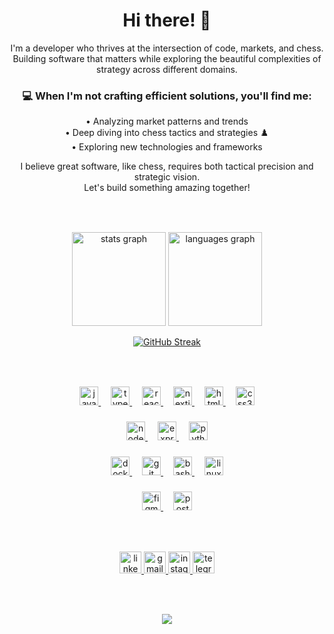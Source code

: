 ###
<div align="center">
  <h1>Hi there! 👋</h1>
  
  <p>I'm a developer who thrives at the intersection of code, markets, and chess. Building software that matters while exploring the beautiful complexities of strategy across different domains.</p>
</div>

<div align="center">
  <h3>💻 When I'm not crafting efficient solutions, you'll find me:</h3>
</div>

<div align="center">
  <p>
    • Analyzing market patterns and trends <br>
    • Deep diving into chess tactics and strategies ♟️<br>
    • Exploring new technologies and frameworks
  </p>
</div>

<div align="center">
  <p>I believe great software, like chess, requires both tactical precision and strategic vision.<br>Let's build something amazing together!</p>
</div>

###

<br clear="both">

###

<div align="center">
  <img src="https://github-readme-stats-eight-theta.vercel.app/api?username=kebibragam&show_icons=true&include_all_commits=true&count_private=true&theme=dracula&locale=en&hide_border=false" height="150" alt="stats graph" />
  <img src="https://github-readme-stats-eight-theta.vercel.app/api/top-langs?username=kebibragam&locale=en&hide_title=false&layout=compact&card_width=320&langs_count=5&theme=dracula&hide_border=false" height="150" alt="languages graph"  />
  
  [![GitHub Streak](https://streak-stats.demolab.com?user=kebibrgam&theme=dracula)](https://git.io/streak-stats)
</div>

###

<br clear="both">

###

<!-- Frontend Development -->
<div align="center">
    <a href="https://developer.mozilla.org/en-US/docs/Web/JavaScript" target="_blank">
      <img src="https://cdn.jsdelivr.net/gh/devicons/devicon/icons/javascript/javascript-original.svg" height="30" alt="javascript logo" />
    </a>
    <img width="12" />
    <a href="https://www.typescriptlang.org/" target="_blank">
      <img src="https://cdn.jsdelivr.net/gh/devicons/devicon/icons/typescript/typescript-original.svg" height="30" alt="typescript logo" />
    </a>
    <img width="12" />
    <a href="https://reactjs.org/" target="_blank">
      <img src="https://cdn.jsdelivr.net/gh/devicons/devicon/icons/react/react-original.svg" height="30" alt="react logo" />
    </a>
    <img width="12" />
    <a href="https://nextjs.org/" target="_blank">
      <img src="https://cdn.jsdelivr.net/gh/devicons/devicon/icons/nextjs/nextjs-original.svg" height="30" alt="nextjs logo" />
    </a>
    <img width="12" />
    <a href="https://developer.mozilla.org/en-US/docs/Web/HTML" target="_blank">
      <img src="https://cdn.jsdelivr.net/gh/devicons/devicon/icons/html5/html5-original.svg" height="30" alt="html5 logo" />
    </a>
    <img width="12" />
    <a href="https://developer.mozilla.org/en-US/docs/Web/CSS" target="_blank">
      <img src="https://cdn.jsdelivr.net/gh/devicons/devicon/icons/css3/css3-original.svg" height="30" alt="css3 logo" />
    </a>
</div>

###

<!-- Backend Development -->
<div align="center">
    <a href="https://nodejs.org/" target="_blank">
      <img src="https://cdn.jsdelivr.net/gh/devicons/devicon/icons/nodejs/nodejs-original.svg" height="30" alt="nodejs logo" />
    </a>
    <img width="12" />
    <a href="https://expressjs.com/" target="_blank">
      <img src="https://cdn.jsdelivr.net/gh/devicons/devicon/icons/express/express-original.svg" height="30" alt="express logo" />
    </a>
    <img width="12" />
    <a href="https://www.python.org/" target="_blank">
      <img src="https://cdn.jsdelivr.net/gh/devicons/devicon/icons/python/python-original.svg" height="30" alt="python logo" />
    </a>
</div>

###

<!-- DevOps / Tools -->
<div align="center">
    <a href="https://www.docker.com/" target="_blank">
      <img src="https://cdn.jsdelivr.net/gh/devicons/devicon/icons/docker/docker-original.svg" height="30" alt="docker logo" />
    </a>
    <img width="12" />
    <a href="https://git-scm.com/" target="_blank">
      <img src="https://cdn.jsdelivr.net/gh/devicons/devicon/icons/git/git-original.svg" height="30" alt="git logo" />
    </a>
    <img width="12" />
    <a href="https://www.gnu.org/software/bash/" target="_blank">
      <img src="https://cdn.jsdelivr.net/gh/devicons/devicon/icons/bash/bash-original.svg" height="30" alt="bash logo" />
    </a>
    <img width="12" />
    <a href="https://www.linux.org/" target="_blank">
      <img src="https://cdn.jsdelivr.net/gh/devicons/devicon/icons/linux/linux-original.svg" height="30" alt="linux logo" />
    </a>
</div>

###

<!-- Design Tools -->
<div align="center">
    <a href="https://www.figma.com/" target="_blank">
      <img src="https://cdn.jsdelivr.net/gh/devicons/devicon/icons/figma/figma-original.svg" height="30" alt="figma logo" />
    </a>
    <img width="12" />
    <a href="https://www.postman.com/" target="_blank">
      <img src="https://cdn.jsdelivr.net/gh/devicons/devicon/icons/postman/postman-original.svg" height="30" alt="postman logo" />
    </a>
</div>

###

<br clear="both">

###

<!-- Social Media / Contact -->
<div align="center">
  <a href="https://linkedin.com/kebibragam" target="_blank">
    <img src="https://img.shields.io/static/v1?message=LinkedIn&logo=linkedin&label=&color=0077B5&logoColor=white&labelColor=&style=for-the-badge" height="35" alt="linkedin logo" />
  </a>
  <a href="mailto:kebibragam@gmail.com" target="_blank">
    <img src="https://img.shields.io/static/v1?message=Gmail&logo=gmail&label=&color=D14836&logoColor=white&labelColor=&style=for-the-badge" height="35" alt="gmail logo" />
  </a>
  <a href="https://instagram.com/kebibragam" target="_blank">
    <img src="https://img.shields.io/static/v1?message=Instagram&logo=instagram&label=&color=E4405F&logoColor=white&labelColor=&style=for-the-badge" height="35" alt="instagram logo" />
  </a>
  <a href="https://t.me/kebibragam" target="_blank">
    <img src="https://img.shields.io/static/v1?message=Telegram&logo=telegram&label=&color=2CA5E0&logoColor=white&labelColor=&style=for-the-badge" height="35" alt="telegram logo" />
  </a>
</div>

###

<br clear="both">

###

<div align="center">
  <img src="https://profile-counter.glitch.me/kebibragam/count.svg?" />
</div>
